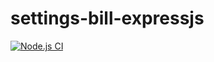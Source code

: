 # settings-bill-expressjs
[![Node.js CI](https://github.com/Thandeka93/settings-bill-expressjs/actions/workflows/node.js.yml/badge.svg)](https://github.com/Thandeka93/settings-bill-expressjs/actions/workflows/node.js.yml)

